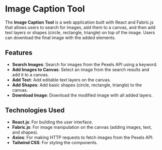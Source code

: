 # Image Caption Tool

The **Image Caption Tool** is a web application built with React and Fabric.js that allows users to search for images, add them to a canvas, and then add text layers or shapes (circle, rectangle, triangle) on top of the image. Users can download the final image with the added elements.

## Features

- **Search Images**: Search for images from the Pexels API using a keyword.
- **Add Images to Canvas**: Select an image from the search results and add it to a canvas.
- **Add Text**: Add editable text layers on the canvas.
- **Add Shapes**: Add basic shapes (circle, rectangle, triangle) to the canvas.
- **Download Image**: Download the modified image with all added layers.

## Technologies Used

- **React.js**: For building the user interface.
- **Fabric.js**: For image manipulation on the canvas (adding images, text, and shapes).
- **Axios**: For making HTTP requests to fetch images from the Pexels API.
- **Tailwind CSS**: For styling the components.


